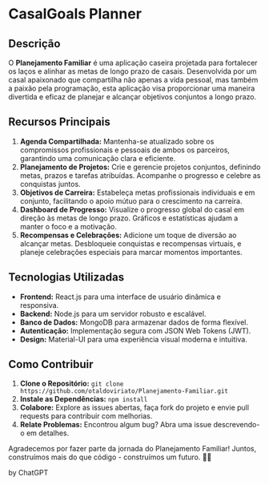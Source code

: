 # CasalGoals Planner

## Descrição
O **Planejamento Familiar** é uma aplicação caseira projetada para fortalecer os laços e alinhar as metas de longo prazo de casais. Desenvolvida por um casal apaixonado que compartilha não apenas a vida pessoal, mas também a paixão pela programação, esta aplicação visa proporcionar uma maneira divertida e eficaz de planejar e alcançar objetivos conjuntos a longo prazo.

## Recursos Principais
1. **Agenda Compartilhada:** Mantenha-se atualizado sobre os compromissos profissionais e pessoais de ambos os parceiros, garantindo uma comunicação clara e eficiente.
2. **Planejamento de Projetos:** Crie e gerencie projetos conjuntos, definindo metas, prazos e tarefas atribuídas. Acompanhe o progresso e celebre as conquistas juntos.
3. **Objetivos de Carreira:** Estabeleça metas profissionais individuais e em conjunto, facilitando o apoio mútuo para o crescimento na carreira.
4. **Dashboard de Progresso:** Visualize o progresso global do casal em direção às metas de longo prazo. Gráficos e estatísticas ajudam a manter o foco e a motivação.
5. **Recompensas e Celebrações:** Adicione um toque de diversão ao alcançar metas. Desbloqueie conquistas e recompensas virtuais, e planeje celebrações especiais para marcar momentos importantes.

## Tecnologias Utilizadas
- **Frontend:** React.js para uma interface de usuário dinâmica e responsiva.
- **Backend:** Node.js para um servidor robusto e escalável.
- **Banco de Dados:** MongoDB para armazenar dados de forma flexível.
- **Autenticação:** Implementação segura com JSON Web Tokens (JWT).
- **Design:** Material-UI para uma experiência visual moderna e intuitiva.

## Como Contribuir
1. **Clone o Repositório:** `git clone https://github.com/otaldoviriato/Planejamento-Familiar.git`
2. **Instale as Dependências:** `npm install`
3. **Colabore:** Explore as issues abertas, faça fork do projeto e envie pull requests para contribuir com melhorias.
4. **Relate Problemas:** Encontrou algum bug? Abra uma issue descrevendo-o em detalhes.

Agradecemos por fazer parte da jornada do Planejamento Familiar! Juntos, construímos mais do que código - construímos um futuro. 💑🚀

by ChatGPT
